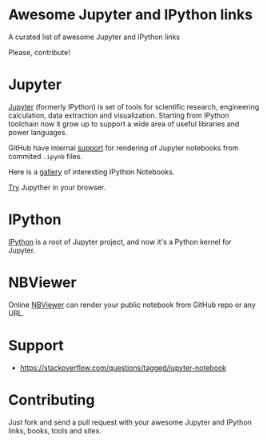 # Awesome Jupyter and IPython links
A curated list of awesome Jupyter and IPython links

Please, contribute!

# Jupyter

[Jupyter](http://jupyter.org) (formerly IPython) is set of tools for scientific research, engineering calculation, data extraction and visualization. Starting from IPython toolchain now it grow up to support a wide area of useful libraries and power languages.

GitHub have internal [support](https://github.com/blog/1995-github-jupyter-notebooks-3) for rendering of Jupyter notebooks from commited `.ipynb` files.

Here is a [gallery](https://github.com/ipython/ipython/wiki/A-gallery-of-interesting-IPython-Notebooks) of interesting IPython Notebooks.

[Try](https://try.jupyter.org/) Jupyther in your browser.

# IPython

[IPython](http://ipython.org/) is a root of Jupyter project, and now it's a Python kernel for Jupyter.

# NBViewer

Online [NBViewer](https://nbviewer.jupyter.org/) can render your public notebook from GitHub repo or any URL.

# Support

* https://stackoverflow.com/questions/tagged/jupyter-notebook

# Contributing

Just fork and send a pull request with your awesome Jupyter and IPython links, books, tools and sites.
